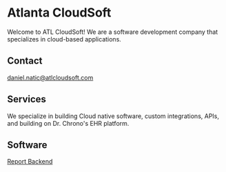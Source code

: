 # Atlanta CloudSoft

Welcome to ATL CloudSoft! We are a software development company that specializes in cloud-based applications.  

## Contact
[daniel.natic@atlcloudsoft.com](mailto:daniel.natic@atlcloudsoft.com)

## Services

We specialize in building Cloud native software, custom integrations, APIs, and building on Dr. Chrono's EHR platform.  

## Software

[Report Backend](https://reports.atlcloudsoft.com)
